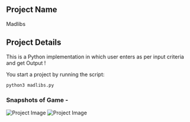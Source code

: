 ## Project Name 
Madlibs 

## Project Details 
This is a Python implementation in which user enters as per input criteria and get Output !



You start a project by running the script:

```
python3 madlibs.py
```


### Snapshots of Game -
![Project Image](Images/Output1.png)
![Project Image](Images/Output2.png)


